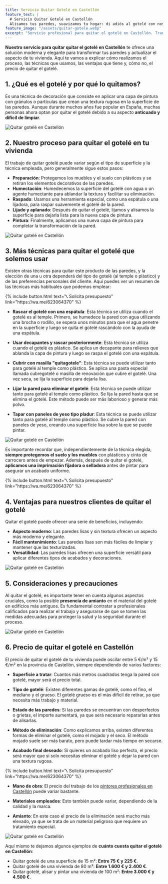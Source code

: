 ```yaml
---
title: Servicio Quitar Gotelé en Castellón
feature_text: |
  # Servicio Quitar Gotelé en Castellón
  Alisamos tus paredes, suavizamos tu hogar: di adiós al gotelé con nosotros.
feature_image: "/assets/quitar-gotele.webp"
excerpt: "Servicio profesional para quitar el gotelé en Castellón. Transforma tu hogar en un lienzo liso y moderno. Moderniza con nosotros tus paredes."
---
```


**Nuestro servicio para quitar quitar el gotelé en Castellón** te ofrece una solución moderna y elegante para transformar tus paredes y actualizar el aspecto de tu vivienda. Aquí te vamos a explicar cómo realizamos el proceso, las técnicas que usamos, las ventajas que tiene y, cómo no, el precio de quitar el gotelé.

## 1. ¿Qué es el gotelé y por qué lo quitamos?
Es una técnica de decoración que consiste en aplicar una capa de pintura con gránulos o partículas que crean una textura rugosa en la superficie de las paredes. Aunque durante muchos años fue popular en España, muchas personas ahora optan por quitar el gotelé debido a su aspecto **anticuado y difícil de limpiar**.

<img src="/assets/quitar gotele en castellon 1.webp" alt="Quitar gotelé en Castellón" class="center2">

## 2. Nuestro proceso para quitar el gotelé en tu vivienda
El trabajo de quitar gotelé puede variar según el tipo de superficie y la técnica empleada, pero generalmente sigue estos pasos:
   - **Preparación**: Protegemos los muebles y el suelo con plásticos y se retiran los elementos decorativos de las paredes.
   - **Humectación**: Humedecemos la superficie del gotelé con agua o un agente humectante para ablandar la textura y facilitar su eliminación.
   - **Raspado**: Usamos una herramienta especial, como una espátula o una lijadora, para raspar suavemente el gotelé de la pared.
   - **Lijado y aplanado**: Después de quitar el gotelé, lijamos y alisamos la superficie para dejarla lista para la nueva capa de pintura.
   - **Pintura**: Finalmente, aplicamos una nueva capa de pintura para completar la transformación de la pared.

<img src="/assets/quitar gotele en castellon 2.webp" alt="Quitar gotelé en Castellón" class="center2">

## 3. Más técnicas para quitar el gotelé que solemos usar
Existen otras técnicas para quitar este producto de las paredes, y la elección de una u otra dependerá del tipo de gotelé (al temple o plástico) y de las preferencias personales del cliente. Aquí puedes ver un resumen de las técnicas más habituales que podemos emplear:

<div class="center2">
{% include button.html text="📞 Solicita presupuesto" link="https://wa.me/623064370" %}
</div>

- **Rascar el gotelé con una espátula**: Esta técnica se utiliza cuando el gotelé es al temple. Primero, se humedece la pared con agua utilizando una brocha o rodillo, se espera unos minutos para que el agua penetre en la superficie y luego se quita el gotelé rascándolo con la ayuda de una espátula.

- **Usar decapantes y rascar posteriormente**: Esta técnica se utiliza cuando el gotelé es plástico. Se aplica un decapante para relieves que ablanda la capa de pintura y luego se raspa el gotelé con una espátula.

- **Cubrir con masilla "quitagotele"**: Esta técnica se puede utilizar tanto para gotelé al temple como plástico. Se aplica una pasta especial llamada cubregotelé o masilla de renovación que cubre el gotelé. Una vez seca, se lija la superficie para dejarla lisa.

- **Lijar la pared para eliminar el gotelé**: Esta técnica se puede utilizar tanto para gotelé al temple como plástico. Se lija la pared hasta que se elimina el gotelé. Este método puede ser más laborioso y generar más polvo.

- **Tapar con paneles de yeso tipo pladur**: Esta técnica se puede utilizar tanto para gotelé al temple como plástico. Se cubre la pared con paneles de yeso, creando una superficie lisa sobre la que se puede pintar.

<img src="/assets/quitar gotele en castellon 3.webp" alt="Quitar gotelé en Castellón" class="center2">

Es importante recordar que, independientemente de la técnica elegida, **siempre protegemos el suelo y los muebles** con plásticos y cinta de carrocero antes de empezar. Además, después de quitar el gotelé, **aplicamos una imprimación fijadora o selladora** antes de pintar para asegurar un acabado uniforme.

<div class="center2">
{% include button.html text="📞 Solicita presupuesto" link="https://wa.me/623064370" %}
</div>

## 4. Ventajas para nuestros clientes de quitar el gotelé
Quitar el gotelé puede ofrecer una serie de beneficios, incluyendo:
   - **Aspecto moderno**: Las paredes lisas y sin textura ofrecen un aspecto más moderno y elegante.
   - **Fácil mantenimiento**: Las paredes lisas son más fáciles de limpiar y mantener que las texturizadas.
   - **Versatilidad**: Las paredes lisas ofrecen una superficie versátil para aplicar diferentes tipos de acabados y decoraciones.

<img src="/assets/quitar gotele en castellon 4.webp" alt="Quitar gotelé en Castellón" class="center2">

## 5. Consideraciones y precauciones
Al quitar el gotelé, es importante tener en cuenta algunos aspectos cruciales, como la posible **presencia de amianto** en el material del gotelé en edificios más antiguos. Es fundamental contratar a profesionales calificados para realizar el trabajo y asegurarse de que se tomen las medidas adecuadas para proteger la salud y la seguridad durante el proceso.

<img src="/assets/quitar gotele en castellon 5.webp" alt="Quitar gotelé en Castellón" class="center2">

## 6. Precio de quitar el gotelé en Castellón
El precio de quitar el gotelé de tu vivienda puede oscilar entre 5 €/m² y 15 €/m² en la provincia de Castellón, siempre dependiendo de varios factores:

- **Superficie a tratar**: Cuantos más metros cuadrados tenga la pared con gotelé, mayor será el precio total.

- **Tipo de gotelé**: Existen diferentes gamas de gotelé, como el fino, el mediano y el grueso. El gotelé grueso es el más difícil de retirar, ya que necesita más trabajo y material.

- **Estado de las paredes**: Si las paredes se encuentran con desperfectos o grietas, el importe aumentará, ya que será necesario repararlas antes de alisarlas.

- **Método de eliminación**: Como explicamos arriba, existen diferentes formas de eliminar el gotelé, como el mojado y el seco. El método mojado suele ser más barato, pero puede tardar más tiempo en secarse.

- **Acabado final deseado**: Si quieres un acabado liso perfecto, el precio será mayor que si solo necesitas eliminar el gotelé y dejar la pared con una textura rugosa.

<div class="center2">
{% include button.html text="📞 Solicita presupuesto" link="https://wa.me/623064370" %}
</div>

- **Mano de obra**: El precio del trabajo de los [pintores profesionales en Castellón](https://pintorencastellon.es) puede variar bastante.

- **Materiales empleados**: Esto también puede variar, dependiendo de la calidad y la marca.

- **Amianto**: En este caso el precio de la eliminación será mucho más elevado, ya que se trata de un material peligroso que requiere un tratamiento especial.

<img src="/assets/quitar gotele en castellon 6.webp" alt="Quitar gotelé en Castellón" class="center2">

Aquí mismo te dejamos algunos ejemplos de **cuánto cuesta quitar el gotelé en Castellón**:

- Quitar gotelé de una superficie de 15 m²: **Entre 75 € y 225 €**.
- Quitar gotelé de una vivienda de 80 m²: **Entre 1.600 € y 2.400 €**.
- Quitar gotelé, alisar y pintar una vivienda de 100 m²: **Entre 3.000 € y 4.500 €**.
